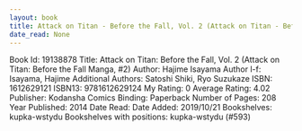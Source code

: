 ```yaml
---
layout: book
title: Attack on Titan - Before the Fall, Vol. 2 (Attack on Titan - Before the Fall Manga,  no. 2)
date_read: None
---
```


Book Id: 19138878
Title: Attack on Titan: Before the Fall, Vol. 2 (Attack on Titan: Before the Fall Manga, #2)
Author: Hajime Isayama
Author l-f: Isayama, Hajime
Additional Authors: Satoshi Shiki, Ryo Suzukaze
ISBN: 1612629121
ISBN13: 9781612629124
My Rating: 0
Average Rating: 4.02
Publisher: Kodansha Comics
Binding: Paperback
Number of Pages: 208
Year Published: 2014
Date Read: 
Date Added: 2019/10/21
Bookshelves: kupka-wstydu
Bookshelves with positions: kupka-wstydu (#593)

